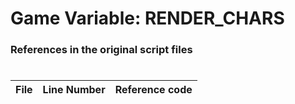 # Game Variable: RENDER_CHARS
### References in the original script files

#

| File | Line Number | Reference code |
| --- | --- | --- |
